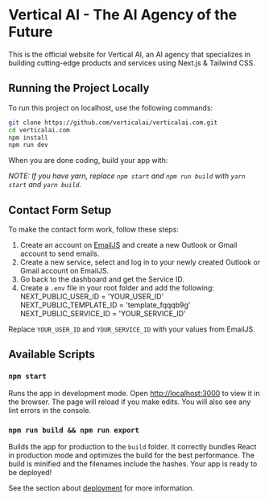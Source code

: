 # Vertical AI - The AI Agency of the Future

This is the official website for Vertical AI, an AI agency that specializes in building cutting-edge products and services using Next.js & Tailwind CSS.

## Running the Project Locally

To run this project on localhost, use the following commands:

```bash
git clone https://github.com/verticalai/verticalai.com.git
cd verticalai.com
npm install
npm run dev
```

When you are done coding, build your app with:

_NOTE: If you have yarn, replace `npm start` and `npm run build` with `yarn start` and `yarn build`._

## Contact Form Setup

To make the contact form work, follow these steps:

1. Create an account on [EmailJS](https://www.emailjs.com/) and create a new Outlook or Gmail account to send emails.
2. Create a new service, select and log in to your newly created Outlook or Gmail account on EmailJS.
3. Go back to the dashboard and get the Service ID.
4. Create a `.env` file in your root folder and add the following:
   NEXT_PUBLIC_USER_ID = 'YOUR_USER_ID'
   NEXT_PUBLIC_TEMPLATE_ID = 'template_fqqqb9g'
   NEXT_PUBLIC_SERVICE_ID = 'YOUR_SERVICE_ID'

Replace `YOUR_USER_ID` and `YOUR_SERVICE_ID` with your values from EmailJS.

## Available Scripts

### `npm start`

Runs the app in development mode. Open [http://localhost:3000](http://localhost:3000) to view it in the browser. The page will reload if you make edits. You will also see any lint errors in the console.

### `npm run build && npm run export`

Builds the app for production to the `build` folder. It correctly bundles React in production mode and optimizes the build for the best performance. The build is minified and the filenames include the hashes. Your app is ready to be deployed!

See the section about [deployment](https://facebook.github.io/create-react-app/docs/deployment) for more information.
